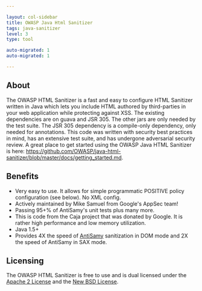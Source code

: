 ```yaml
---

layout: col-sidebar
title: OWASP Java Html Sanitizer
tags: java-sanitizer
level: 3
type: tool

auto-migrated: 1
auto-migrated: 1

---
```

## About 

The OWASP HTML Sanitizer is a fast and easy to configure HTML Sanitizer written in Java which lets you include HTML authored by third-parties in your web application while protecting against XSS. The existing dependencies are on guava and JSR 305. The other jars are only needed by the test suite. The JSR 305 dependency is a compile-only dependency, only needed for annotations. This code was written with security best practices in mind, has an extensive test suite, and has undergone adversarial security review. A great place to get started using the OWASP Java HTML Sanitizer is here: <a href="https://github.com/OWASP/java-html-sanitizer/blob/master/docs/getting_started.md">https://github.com/OWASP/java-html-sanitizer/blob/master/docs/getting_started.md</a>.</p>
## Benefits
- Very easy to use. It allows for simple programmatic POSITIVE policy configuration (see below). No XML config.
- Actively maintained by Mike Samuel from Google's AppSec team!
- Passing 95+% of AntiSamy's unit tests plus many more.
- This is code from the Caja project that was donated by Google. It is rather high performance and low memory utilization.
- Java 1.5+
- Provides 4X the speed of <a href="https://www.owasp.org/index.php/Category:OWASP_AntiSamy_Project">AntiSamy</a> sanitization in DOM mode and 2X the speed of AntiSamy in SAX mode.

## Licensing
The OWASP HTML Sanitizer is free to use and is dual licensed under the <a href="http://www.apache.org/licenses/LICENSE-2.0">Apache 2 License</a> and the <a href="http://opensource.org/licenses/BSD-3-Clause">New BSD License</a>.



<!-- Standard Chapter Page Template
This is an example of a Project or Chapter page.
Please change these items to indicate the actual information you wish to present. In addition to this information, the 'front-matter' above the text should be modified to reflect your actual information.  An explanation of each of the front-matter items is below:

{front matter for this file}

```
- layout: This is the layout used by project and chapter pages.  You should leave this value as col-sidebar
- title: This is the title of your project or chapter page, usually the name.  For example, OWASP Zed Attack Proxy or OWASP Baltimore
- tags: This is a space-delimited list of tags you associate with your project or chapter.  If you are using tabs, at least one of these tags should be unique in order to be used in the tabs files (an example tab is included in this repo) 
- region: This is the region you are in according to our data
```

{copy for this file (index.md)}
Replace the text above the commented area with your information in the format below:
```
## Welcome
Include some information here about your chapter

## Participation
The Open Web Application Security Project (OWASP) is a nonprofit foundation that works to improve the security of software. All of our projects ,tools, documents, forums, and chapters are free and open to anyone interested in improving application security. 

Chapters are led by local leaders in accordance with the [Chapter Leader Handbook](/www-policy/rules-of-procedure/chapter-handbook). Financial contributions should only be made online using the authorized online donation button. To be a SPEAKER at ANY OWASP Chapter in the world simply review the [speaker agreement](/www-policy/speaker-agreement) and then contact the local chapter leader with details of what OWASP Project, independent research, or related software security topic you would like to present.

Everyone is welcome and encouraged to participate in our [Projects](/projects), [Local Chapters](/chapters), [Events](/events), [Online Groups](https://groups.google.com/a/owasp.com/){:target='_blank'}, and [Community Slack Channel](https://owasp.slack.com/){:target='_blank'}. We especially encourage diversity in all our initiatives. OWASP is a fantastic place to learn about application security, to network, and even to build your reputation as an expert. We also encourage you to be [become a member](/membership) or consider a [donation](/donate) to support our ongoing work.

## Local News
- Meeting Location
- Everyone is welcome to join us at our chapter meetings.

```
{info.md}

This separate file is where you should place links to your Google Group and Meetup page. It will be automatically rendered in the column sidebar.

{leaders.md}

Another separate file that should simply include each leaders name with mailto link as a list. It will also be automatically rendered in the column sidebar.

-->